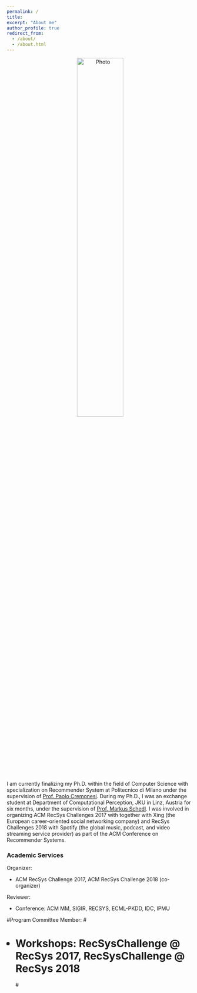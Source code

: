 ```yaml
---
permalink: /
title:
excerpt: "About me"
author_profile: true
redirect_from:
  - /about/
  - /about.html
---
```


<p align="center">
  <img src="https://raw.githubusercontent.com/yasdel/yasdel.github.io/master/images/deldjoo2.jpg" alt="Photo" style=" width: 50%;"/>
</p>


I am currently finalizing my Ph.D. within the field of Computer Science with specialization on Recommender System at Politecnico di Milano under the supervision of <a href="http://www.deib.polimi.it/eng/people/details/159156">Prof. Paolo Cremonesi</a>. During my Ph.D., I was an exchange student at Department of Computational Perception, JKU in Linz, Austria for six months, under the supervision of <a href="http://www.cp.jku.at/people/schedl/">Prof. Markus Schedl</a>. I was involved in organizing ACM RecSys Challenges 2017 with together with Xing (the European career-oriented social networking company) and RecSys Challenges 2018 with Spotify (the global music, podcast, and video streaming service provider) as part of the ACM Conference on Recommender Systems.

<h3>Academic Services</h3>

Organizer:
<ul>
  <li>ACM RecSys Challenge 2017, ACM RecSys Challenge 2018 (co-organizer)</li>
</ul>


Reviewer:
<ul>
  <li>Conference: ACM MM, SIGIR, RECSYS, ECML-PKDD, IDC, IPMU </li>
</ul>

#Program Committee Member:
#<ul>
#  <li>Workshops: RecSysChallenge @ RecSys 2017, RecSysChallenge @ RecSys 2018 </li>
#</ul>

